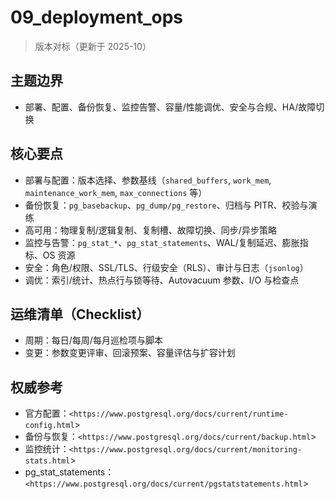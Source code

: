 ﻿# 09_deployment_ops

> 版本对标（更新于 2025-10）

## 主题边界

- 部署、配置、备份恢复、监控告警、容量/性能调优、安全与合规、HA/故障切换

## 核心要点

- 部署与配置：版本选择、参数基线（`shared_buffers`, `work_mem`, `maintenance_work_mem`,
  `max_connections` 等）
- 备份恢复：`pg_basebackup`、`pg_dump/pg_restore`、归档与 PITR、校验与演练
- 高可用：物理复制/逻辑复制、复制槽、故障切换、同步/异步策略
- 监控与告警：`pg_stat_*`、`pg_stat_statements`、WAL/复制延迟、膨胀指标、OS 资源
- 安全：角色/权限、SSL/TLS、行级安全（RLS）、审计与日志（`jsonlog`）
- 调优：索引/统计、热点行与锁等待、Autovacuum 参数、I/O 与检查点

## 运维清单（Checklist）

- 周期：每日/每周/每月巡检项与脚本
- 变更：参数变更评审、回滚预案、容量评估与扩容计划

## 权威参考

- 官方配置：`<https://www.postgresql.org/docs/current/runtime-config.html`>
- 备份与恢复：`<https://www.postgresql.org/docs/current/backup.html`>
- 监控统计：`<https://www.postgresql.org/docs/current/monitoring-stats.html`>
- pg_stat_statements：`<https://www.postgresql.org/docs/current/pgstatstatements.html`>
